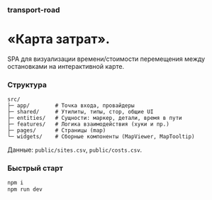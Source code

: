 ### transport-road

# «Карта затрат».

SPA для визуализации времени/стоимости перемещения между остановками на интерактивной карте.

### Структура

```
src/
├─ app/        # Точка входа, провайдеры
├─ shared/     # Утилиты, типы, стор, общие UI
├─ entities/   # Сущности: маркер, детали, время в пути
├─ features/   # Логика взаимодействия (хуки и пр.)
├─ pages/      # Страницы (map)
└─ widgets/    # Сборные компоненты (MapViewer, MapTooltip)
```

Данные: `public/sites.csv`, `public/costs.csv`.

### Быстрый старт

```bash
npm i
npm run dev
```
